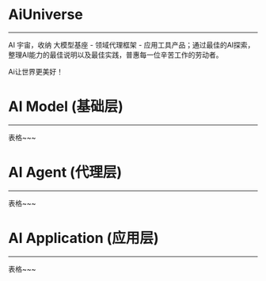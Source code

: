 # AiUniverse

---
AI 宇宙，收纳 大模型基座 - 领域代理框架 - 应用工具产品；通过最佳的AI探索，整理AI能力的最佳说明以及最佳实践，普惠每一位辛苦工作的劳动者。  

Ai让世界更美好！

# AI Model (基础层)

--- 
表格~~~


# AI Agent (代理层)

--- 
表格~~~


# AI Application (应用层)

--- 
表格~~~
